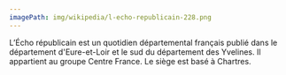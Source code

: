 ```yaml
---
imagePath: img/wikipedia/l-echo-republicain-228.png
---
```


L’Écho républicain est un quotidien départemental français publié dans le département d'Eure-et-Loir et le sud du département des Yvelines. Il appartient au groupe Centre France. Le siège est basé à Chartres.
